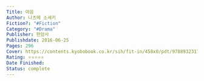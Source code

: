 ```yaml
---
Title: 마음
Author: 나츠메 소세키
Fiction?: "#Fiction"
Category: "#Drama"
Publisher: 현암사
Publishdate: 2016-06-25
Pages: 296
Cover: https://contents.kyobobook.co.kr/sih/fit-in/458x0/pdt/9788932317960.jpg
Rating: ⭐⭐⭐⭐⭐
Date Finished: 
Status: complete
---
```


